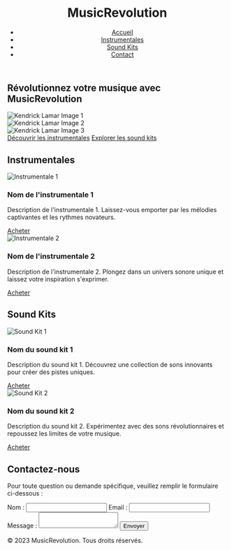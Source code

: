 <!DOCTYPE html>
<html lang="fr">
<head>
    <meta charset="UTF-8">
    <meta name="viewport" content="width=device-width, initial-scale=1.0">
    <title>MusicRevolution - Révolutionnez votre musique</title>
    <link rel="stylesheet" href="style.css">
</head>
<body>
    <header>
        <h1>MusicRevolution</h1>
        <nav>
            <ul>
                <li><a href="#accueil">Accueil</a></li>
                <li><a href="#instrumentales">Instrumentales</a></li>
                <li><a href="#soundkits">Sound Kits</a></li>
                <li><a href="#contact">Contact</a></li>
            </ul>
        </nav>
    </header>
    <section id="accueil">
        <h2>Révolutionnez votre musique avec MusicRevolution</h2>
        <div class="hero-container">
            <div class="animated-image">
                <img src="kendrick_lamar_image1.gif" alt="Kendrick Lamar Image 1">
            </div>
            <div class="animated-image">
                <img src="kendrick_lamar_image2.gif" alt="Kendrick Lamar Image 2">
            </div>
            <div class="animated-image">
                <img src="kendrick_lamar_image3.gif" alt="Kendrick Lamar Image 3">
            </div>
        </div>
        <a href="#instrumentales" class="cta-button">Découvrir les instrumentales</a>
        <a href="#soundkits" class="cta-button">Explorer les sound kits</a>
    </section>
    <section id="instrumentales">
        <h2>Instrumentales</h2>
        <div class="product">
            <img src="instrumentale1.jpg" alt="Instrumentale 1">
            <h3>Nom de l'instrumentale 1</h3>
            <p>Description de l'instrumentale 1. Laissez-vous emporter par les mélodies captivantes et les rythmes novateurs.</p>
            <a href="#" class="cta-button">Acheter</a>
        </div>
        <div class="product">
            <img src="instrumentale2.jpg" alt="Instrumentale 2">
            <h3>Nom de l'instrumentale 2</h3>
            <p>Description de l'instrumentale 2. Plongez dans un univers sonore unique et laissez votre inspiration s'exprimer.</p>
            <a href="#" class="cta-button">Acheter</a>
        </div>
        <!-- Ajoutez d'autres instrumentales ici -->
    </section>
    <section id="soundkits">
        <h2>Sound Kits</h2>
        <div class="product">
            <img src="soundkit1.jpg" alt="Sound Kit 1">
            <h3>Nom du sound kit 1</h3>
            <p>Description du sound kit 1. Découvrez une collection de sons innovants pour créer des pistes uniques.</p>
            <a href="#" class="cta-button">Acheter</a>
        </div>
        <div class="product">
            <img src="soundkit2.jpg" alt="Sound Kit 2">
            <h3>Nom du sound kit 2</h3>
            <p>Description du sound kit 2. Expérimentez avec des sons révolutionnaires et repoussez les limites de votre musique.</p>
            <a href="#" class="cta-button">Acheter</a>
        </div>
        <!-- Ajoutez d'autres sound kits ici -->
    </section>
    <section id="contact">
        <h2>Contactez-nous</h2>
        <p>Pour toute question ou demande spécifique, veuillez remplir le formulaire ci-dessous :</p>
        <form action="envoyer_message.php" method="POST">
            <label for="nom">Nom :</label>
            <input type="text" id="nom" name="nom" required>
            <label for="email">Email :</label>
            <input type="email" id="email" name="email" required>
            <label for="message">Message :</label>
            <textarea id="message" name="message" required></textarea>
            <button type="submit">Envoyer</button>
        </form>
    </section>
    <footer>
        <p>&copy; 2023 MusicRevolution. Tous droits réservés.</p>
    </footer>
</body>
</html>
